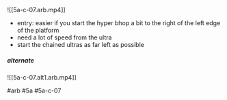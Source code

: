 

![[5a-c-07.arb.mp4]]
- entry: easier if you start the hyper bhop a bit to the right of the left edge of the platform
- need a lot of speed from the ultra
- start the chained ultras as far left as possible

##### alternate
![[5a-c-07.alt1.arb.mp4]]

#arb #5a #5a-c-07

